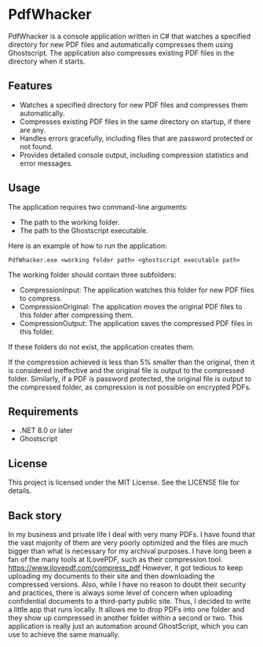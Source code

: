 # PdfWhacker

PdfWhacker is a console application written in C# that watches a specified directory for new PDF files and automatically compresses them using Ghostscript. The application also compresses existing PDF files in the directory when it starts.

## Features

- Watches a specified directory for new PDF files and compresses them automatically.
- Compresses existing PDF files in the same directory on startup, if there are any.
- Handles errors gracefully, including files that are password protected or not found.
- Provides detailed console output, including compression statistics and error messages.


## Usage

The application requires two command-line arguments:

- The path to the working folder.
- The path to the Ghostscript executable.

Here is an example of how to run the application:

```
PdfWhacker.exe <working folder path> <ghostscript executable path>
```


The working folder should contain three subfolders:

- CompressionInput: The application watches this folder for new PDF files to compress.
- CompressionOriginal: The application moves the original PDF files to this folder after compressing them.
- CompressionOutput: The application saves the compressed PDF files in this folder.

If these folders do not exist, the application creates them.

If the compression achieved is less than 5% smaller than the original, then it is considered ineffective and the original file is output to the compressed folder. 
Similarly, if a PDF is password protected, the original file is output to the compressed folder, as compression is not possible on encrypted PDFs. 


## Requirements

- .NET 8.0 or later
- Ghostscript


## License

This project is licensed under the MIT License. See the LICENSE file for details.


## Back story

In my business and private life I deal with very many PDFs. I have found that the vast majority of them are very poorly optimized and the files are much bigger than what is necessary for my archival purposes.
I have long been a fan of the many tools at ILovePDF, such as their compression tool.
https://www.ilovepdf.com/compress_pdf
However, it got tedious to keep uploading my documents to their site and then downloading the compressed versions. Also, while I have no reason to doubt their security and practices, there is always some level of concern when uploading confidential documents to a third-party public site.
Thus, I decided to write a little app that runs locally. It allows me to drop PDFs into one folder and they show up compressed in another folder within a second or two. This application is really just an automation around GhostScript, which you can use to achieve the same manually.
